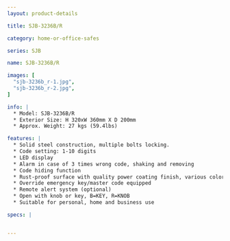 ```yaml
---
layout: product-details

title: SJB-3236B/R

category: home-or-office-safes

series: SJB

name: SJB-3236B/R

images: [
  "sjb-3236b_r-1.jpg",
  "sjb-3236b_r-2.jpg",
]

info: |
  * Model: SJB-3236B/R
  * Exterior Size: H 320xW 360mm X D 200mm
  * Approx. Weight: 27 kgs (59.4lbs)

features: |
  * Solid steel construction, multiple bolts locking.
  * Code setting: 1-10 digits
  * LED display
  * Alarm in case of 3 times wrong code, shaking and removing
  * Code hiding function
  * Rust-proof surface with quality power coating finish, various colors available
  * Override emergency key/master code equipped
  * Remote alert system (optional)
  * Open with knob or key, B=KEY, R=KNOB
  * Suitable for personal, home and business use

specs: |


---
```




